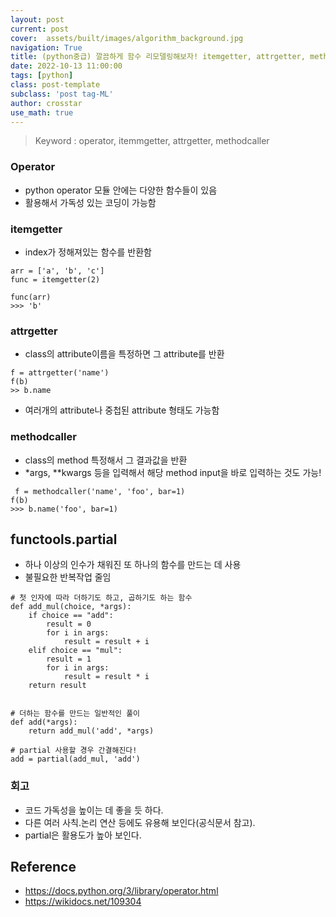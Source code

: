 ```yaml
---
layout: post
current: post
cover:  assets/built/images/algorithm_background.jpg
navigation: True
title: (python중급) 깔끔하게 함수 리모델링해보자! itemgetter, attrgetter, methodcaller, partial
date: 2022-10-13 11:00:00
tags: [python]
class: post-template
subclass: 'post tag-ML'
author: crosstar
use_math: true
---
```



> Keyword : operator, itemmgetter, attrgetter, methodcaller

### Operator
- python operator 모듈 안에는 다양한 함수들이 있음
- 활용해서 가독성 있는 코딩이 가능함

### itemgetter
- index가 정해져있는 함수를 반환함
```
arr = ['a', 'b', 'c']
func = itemgetter(2)

func(arr) 
>>> 'b'
```

### attrgetter
- class의 attribute이름을 특정하면 그 attribute를 반환

```angular2html
f = attrgetter('name')
f(b)
>> b.name
```
- 여러개의 attribute나 중첩된 attribute 형태도 가능함

### methodcaller
- class의 method 특정해서 그 결과값을 반환
- *args, **kwargs 등을 입력해서 해당 method input을 바로 입력하는 것도 가능!

```angular2html
 f = methodcaller('name', 'foo', bar=1)
f(b) 
>>> b.name('foo', bar=1)
```


## functools.partial
- 하나 이상의 인수가 채워진 또 하나의 함수를 만드는 데 사용
- 불필요한 반복작업 줄임


```
# 첫 인자에 따라 더하기도 하고, 곱하기도 하는 함수
def add_mul(choice, *args):
    if choice == "add":
        result = 0
        for i in args:
            result = result + i
    elif choice == "mul":
        result = 1
        for i in args:
            result = result * i
    return result


# 더하는 함수를 만드는 일반적인 풀이 
def add(*args):
    return add_mul('add', *args)
    
# partial 사용할 경우 간결해진다! 
add = partial(add_mul, 'add')

```
### 회고
- 코드 가독성을 높이는 데 좋을 듯 하다.
- 다른 여러 사칙.논리 연산 등에도 유용해 보인다(공식문서 참고).
- partial은 활용도가 높아 보인다. 

## Reference
- https://docs.python.org/3/library/operator.html
- https://wikidocs.net/109304